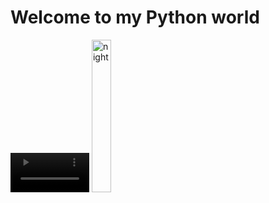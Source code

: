 <html lang="en">
<head>
    <meta charset="UTF-8">
    <meta name="viewport" content="width=device-width, initial-scale=1.0">
    <title>Document</title>
</head>
<body>
    <h1>Welcome to my Python world</h1>
        <video src="boy lap.mp4" autoplay width="25%" loop> </video>
        <img src="night mountain.jpg" width="25%" alt="night">
</body>
</html>
